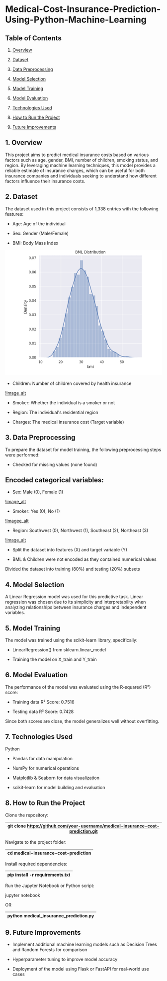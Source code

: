 # Medical-Cost-Insurance-Prediction-Using-Python-Machine-Learning

## Table of Contents

1. [Overview](#overviw)

2. [Dataset](#dataset)

3. [Data Preprocessing](#data-progressing)

4. [Model Selection](#model-selection)

5. [Model Training](#model-training)

6. [Model Evaluation](#model-evaluation)

7. [Technologies Used](#technologies-used)

8. [How to Run the Project](#how-to-run-the-project)

9. [Future Improvements](#future-improvements)

## 1. Overview

This project aims to predict medical insurance costs based on various factors such as age, gender, BMI, number of children, smoking status, and region. By leveraging machine learning techniques, this model provides a reliable estimate of insurance charges, which can be useful for both insurance companies and individuals seeking to understand how different factors influence their insurance costs.

## 2. Dataset

The dataset used in this project consists of 1,338 entries with the following features:

- Age: Age of the individual

- Sex: Gender (Male/Female)

- BMI: Body Mass Index


![Image_Alt](https://github.com/Shamiso-Tirivanhu/Medical-Cost-Insurance-Prediction-Using-Python-Machine-Learning/blob/372a222f60bdf1f98871417bd53749e49897dd08/BML%20Distribution%20screenshot.png)


- Children: Number of children covered by health insurance

[!image_alt]()


- Smoker: Whether the individual is a smoker or not

- Region: The individual's residential region

- Charges: The medical insurance cost (Target variable)

## 3. Data Preprocessing

To prepare the dataset for model training, the following preprocessing steps were performed:

- Checked for missing values (none found)

## Encoded categorical variables:

- Sex: Male (0), Female (1)

[!image_alt]()



- Smoker: Yes (0), No (1)

[!Imagee_alt]()



- Region: Southwest (0), Northwest (1), Southeast (2), Northeast (3)

[!image_alt]()



- Split the dataset into features (X) and target variable (Y)


- BML & Children were not encoded as they contained numerical values
  
Divided the dataset into training (80%) and testing (20%) subsets

## 4. Model Selection

A Linear Regression model was used for this predictive task. Linear regression was chosen due to its simplicity and interpretability when analyzing relationships between insurance charges and independent variables.

## 5. Model Training

The model was trained using the scikit-learn library, specifically:

- LinearRegression() from sklearn.linear_model

- Training the model on X_train and Y_train

## 6. Model Evaluation

The performance of the model was evaluated using the R-squared (R²) score:

- Training data R² Score: 0.7516

- Testing data R² Score: 0.7428

Since both scores are close, the model generalizes well without overfitting.

## 7. Technologies Used

Python

- Pandas for data manipulation

- NumPy for numerical operations

- Matplotlib & Seaborn for data visualization

- scikit-learn for model building and evaluation

## 8. How to Run the Project

Clone the repository:


| git clone https://github.com/your-username/medical-insurance-cost-prediction.git |
| ---------------------------------------------------------------------------------|

Navigate to the project folder:

| cd medical-insurance-cost-prediction |
| -------------------------------------|

Install required dependencies:

| pip install -r requirements.txt |
|---------------------------------|

Run the Jupyter Notebook or Python script:

jupyter notebook

OR

| python medical_insurance_prediction.py |
|----------------------------------------|

## 9. Future Improvements

- Implement additional machine learning models such as Decision Trees and Random Forests for comparison

- Hyperparameter tuning to improve model accuracy

- Deployment of the model using Flask or FastAPI for real-world use cases
